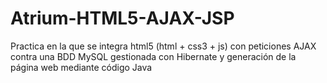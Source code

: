 # Atrium-HTML5-AJAX-JSP
Practica en la que se integra html5 (html + css3 + js) con peticiones AJAX contra una BDD MySQL gestionada con Hibernate y generación de la página web mediante código Java
